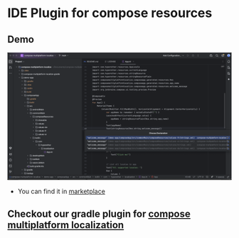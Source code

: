 # IDE Plugin for compose resources

## Demo

![Plugin Demo](images/image.png)

- You can find it in [marketplace](https://plugins.jetbrains.com/plugin/27348-resource-locator)


## Checkout our gradle plugin for [compose multiplatform localization](https://plugins.jetbrains.com/plugin/27348-resource-locator)
